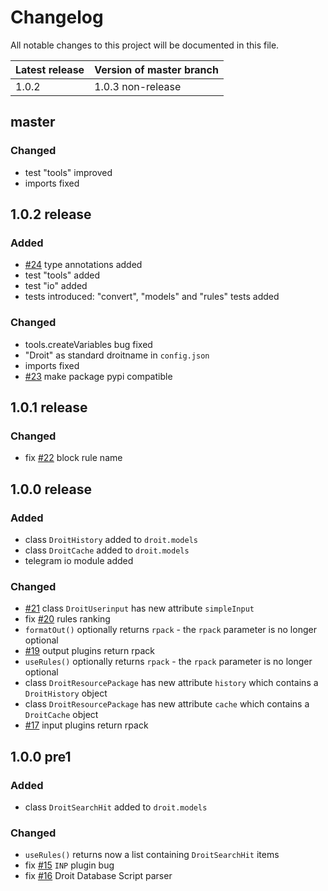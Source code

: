 # Changelog
All notable changes to this project will be documented in this file.

| Latest release | Version of master branch |  
|----------------|--------------------------|
| 1.0.2          | 1.0.3 non-release        |

## master
### Changed
- test "tools" improved
- imports fixed

## 1.0.2 release
### Added
- [#24](https://github.com/jarinox/python-droit/issues/24) type annotations added
- test "tools" added
- test "io" added
- tests introduced: "convert", "models" and "rules" tests added

### Changed
- tools.createVariables bug fixed
- "Droit" as standard droitname in `config.json`
- imports fixed
- [#23](https://github.com/jarinox/python-droit/issues/22) make package pypi compatible

## 1.0.1 release
### Changed
- fix [#22](https://github.com/jarinox/python-droit/issues/22) block rule name

## 1.0.0 release
### Added
- class `DroitHistory` added to `droit.models`
- class `DroitCache` added to `droit.models`
- telegram io module added

### Changed
- [#21](https://github.com/jaybeejs/python-droit/issues/21) class `DroitUserinput` has new attribute `simpleInput`
- fix [#20](https://github.com/jaybeejs/python-droit/issues/20) rules ranking
- `formatOut()` optionally returns `rpack` - the `rpack` parameter is no longer optional
- [#19](https://github.com/jaybeejs/python-droit/issues/19) output plugins return rpack
- `useRules()` optionally returns `rpack` - the `rpack` parameter is no longer optional
- class `DroitResourcePackage` has new attribute `history` which contains a `DroitHistory` object
- class `DroitResourcePackage` has new attribute `cache` which contains a `DroitCache` object
- [#17](https://github.com/jaybeejs/python-droit/issues/17) input plugins return rpack

## 1.0.0 pre1
### Added
- class `DroitSearchHit` added to `droit.models`

### Changed
- `useRules()` returns now a list containing `DroitSearchHit` items
- fix [#15](https://github.com/jaybeejs/python-droit/issues/15) `INP` plugin bug
- fix [#16](https://github.com/jaybeejs/python-droit/issues/15) Droit Database Script parser